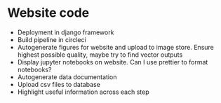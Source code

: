 # Website code

- Deployment in django framework
- Build pipeline in circleci
- Autogenerate figures for website and 
upload to image store. Ensure highest possible
quality, maybe try to find vector outputs
- Display jupyter notebooks on website. 
Can I use prettier to format notebooks?
- Autogenerate data documentation
- Upload csv files to database
- Highlight useful information across each step